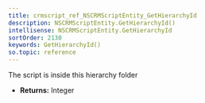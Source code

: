 ```yaml
---
title: crmscript_ref_NSCRMScriptEntity_GetHierarchyId
description: NSCRMScriptEntity.GetHierarchyId()
intellisense: NSCRMScriptEntity.GetHierarchyId
sortOrder: 2130
keywords: GetHierarchyId()
so.topic: reference
---
```



The script is inside this hierarchy folder



* **Returns:** Integer


